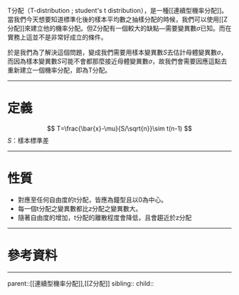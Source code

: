T分配（T-distribution ; student's t distribution），是一種[[連續型機率分配]]。當我們今天想要知道標準化後的樣本平均數之抽樣分配的時候，我們可以使用[[Z分配]]來建立他的機率分配。但Z分配有一個較大的缺點—需要變異數$\sigma$已知。而在實務上這並不是非常好成立的條件。

於是我們為了解決這個問題，變成我們需要用樣本變異數$S$去估計母體變異數$\sigma$，而因為樣本變異數$S$可能不會都那麼接近母體變異數$\sigma$，故我們會需要因應這點去重新建立一個機率分配，即為T分配。
- - -
# 定義
$$
T=\frac{\bar{x}-\mu}{S/\sqrt{n}}\sim t(n-1)
$$
$S$：樣本標準差
- - -
# 性質
- 對應至任何自由度的t分配，皆應為鐘型且以0為中心。
- 每一個t分配之變異數都比z分配之變異數大。
- 隨著自由度的增加，t分配的離散程度會降低，且會趨近於z分配
- - -
# 參考資料

- - -
parent::[[連續型機率分配]],[[Z分配]]
sibling::
child::
